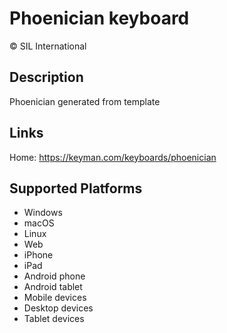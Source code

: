 Phoenician keyboard
==============

© SIL International



Description
-----------

Phoenician generated from template

Links
-----

Home: https://keyman.com/keyboards/phoenician

Supported Platforms
-------------------
 * Windows
 * macOS
 * Linux
 * Web
 * iPhone
 * iPad
 * Android phone
 * Android tablet
 * Mobile devices
 * Desktop devices
 * Tablet devices

